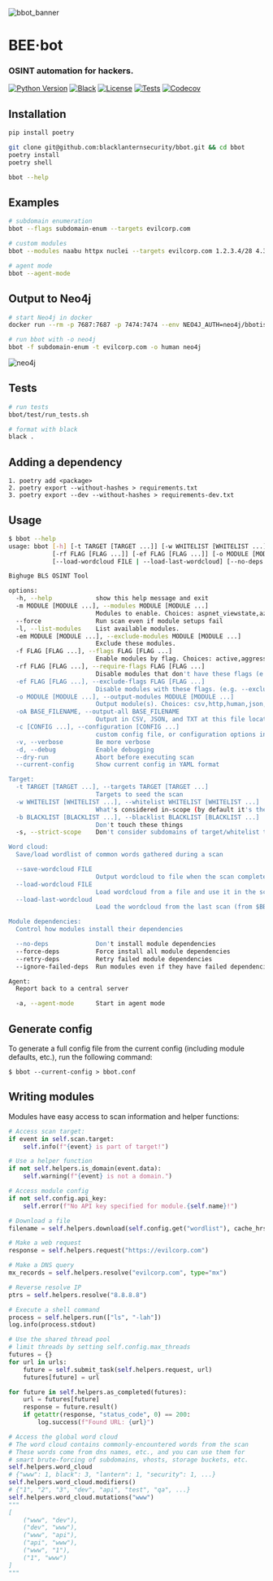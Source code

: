 ![bbot_banner](https://user-images.githubusercontent.com/20261699/158000235-6c1ace81-a267-4f8e-90a1-f4c16884ebac.png)

# BEE·bot
### OSINT automation for hackers.

[![Python Version](https://img.shields.io/badge/python-3.9+-FF8400)](https://www.python.org) [![Black](https://img.shields.io/badge/code%20style-black-000000.svg)](https://github.com/psf/black) [![License](https://img.shields.io/badge/license-GPLv3-FF8400.svg)](https://github.com/blacklanternsecurity/bbot/blob/dev/LICENSE) [![Tests](https://github.com/blacklanternsecurity/bbot/workflows/tests/badge.svg)](https://github.com/blacklanternsecurity/bbot/actions?query=workflow%3A"tests") [![Codecov](https://codecov.io/gh/blacklanternsecurity/bbot/branch/dev/graph/badge.svg?token=IR5AZBDM5K)](https://codecov.io/gh/blacklanternsecurity/bbot)

## Installation
~~~bash
pip install poetry

git clone git@github.com:blacklanternsecurity/bbot.git && cd bbot
poetry install
poetry shell

bbot --help
~~~

## Examples
~~~bash
# subdomain enumeration
bbot --flags subdomain-enum --targets evilcorp.com

# custom modules
bbot --modules naabu httpx nuclei --targets evilcorp.com 1.2.3.4/28 4.3.2.1

# agent mode
bbot --agent-mode
~~~

## Output to Neo4j
~~~bash
# start Neo4j in docker
docker run --rm -p 7687:7687 -p 7474:7474 --env NEO4J_AUTH=neo4j/bbotislife neo4j

# run bbot with -o neo4j
bbot -f subdomain-enum -t evilcorp.com -o human neo4j
~~~
![neo4j](https://user-images.githubusercontent.com/20261699/172188763-fcbbcc57-5410-46f2-a3ff-8c3d40b9a025.png)

## Tests
~~~bash
# run tests
bbot/test/run_tests.sh

# format with black
black .
~~~

## Adding a dependency
~~~
1. poetry add <package>
2. poetry export --without-hashes > requirements.txt
3. poetry export --dev --without-hashes > requirements-dev.txt
~~~

## Usage
~~~bash
$ bbot --help
usage: bbot [-h] [-t TARGET [TARGET ...]] [-w WHITELIST [WHITELIST ...]] [-b BLACKLIST [BLACKLIST ...]] [-s] [-m MODULE [MODULE ...]] [--force] [-l] [-em MODULE [MODULE ...]] [-f FLAG [FLAG ...]]
            [-rf FLAG [FLAG ...]] [-ef FLAG [FLAG ...]] [-o MODULE [MODULE ...]] [-oA BASE_FILENAME] [-c [CONFIG ...]] [-v] [-d] [--dry-run] [--current-config] [--save-wordcloud FILE]
            [--load-wordcloud FILE | --load-last-wordcloud] [--no-deps | --force-deps | --retry-deps | --ignore-failed-deps] [-a]

Bighuge BLS OSINT Tool

options:
  -h, --help            show this help message and exit
  -m MODULE [MODULE ...], --modules MODULE [MODULE ...]
                        Modules to enable. Choices: aspnet_viewstate,azure_tenant,bgpview,bufferoverrun,bypass403,c99,cookie_brute,crobat,crt,dnscommonsrv,dnsdumpster,dnszonetransfer,emailformat,ffuf,ffuf_shortnames,getparam_brute,gowitness,header_brute,httpx,hunt,hunterio,iis_shortnames,ipneighbor,leakix,massdns,naabu,nuclei,securitytrails,shodan_dns,skymem,smuggler,sslcert,sublist3r,telerik,urlscan,vhost,viewdns,wappalyzer,wayback
  --force               Run scan even if module setups fail
  -l, --list-modules    List available modules.
  -em MODULE [MODULE ...], --exclude-modules MODULE [MODULE ...]
                        Exclude these modules.
  -f FLAG [FLAG ...], --flags FLAG [FLAG ...]
                        Enable modules by flag. Choices: active,aggressive,brute-force,passive,portscan,safe,subdomain-enum
  -rf FLAG [FLAG ...], --require-flags FLAG [FLAG ...]
                        Disable modules that don't have these flags (e.g. --require-flags passive)
  -ef FLAG [FLAG ...], --exclude-flags FLAG [FLAG ...]
                        Disable modules with these flags. (e.g. --exclude-flags brute-force)
  -o MODULE [MODULE ...], --output-modules MODULE [MODULE ...]
                        Output module(s). Choices: csv,http,human,json,neo4j,websocket
  -oA BASE_FILENAME, --output-all BASE_FILENAME
                        Output in CSV, JSON, and TXT at this file location
  -c [CONFIG ...], --configuration [CONFIG ...]
                        custom config file, or configuration options in key=value format: 'modules.shodan.api_key=1234'
  -v, --verbose         Be more verbose
  -d, --debug           Enable debugging
  --dry-run             Abort before executing scan
  --current-config      Show current config in YAML format

Target:
  -t TARGET [TARGET ...], --targets TARGET [TARGET ...]
                        Targets to seed the scan
  -w WHITELIST [WHITELIST ...], --whitelist WHITELIST [WHITELIST ...]
                        What's considered in-scope (by default it's the same as --targets)
  -b BLACKLIST [BLACKLIST ...], --blacklist BLACKLIST [BLACKLIST ...]
                        Don't touch these things
  -s, --strict-scope    Don't consider subdomains of target/whitelist to be in-scope

Word cloud:
  Save/load wordlist of common words gathered during a scan

  --save-wordcloud FILE
                        Output wordcloud to file when the scan completes
  --load-wordcloud FILE
                        Load wordcloud from a file and use it in the scan
  --load-last-wordcloud
                        Load the wordcloud from the last scan (from $BBOT_HOME)

Module dependencies:
  Control how modules install their dependencies

  --no-deps             Don't install module dependencies
  --force-deps          Force install all module dependencies
  --retry-deps          Retry failed module dependencies
  --ignore-failed-deps  Run modules even if they have failed dependencies

Agent:
  Report back to a central server

  -a, --agent-mode      Start in agent mode
~~~

## Generate config
To generate a full config file from the current config (including module defaults, etc.), run the following command:
~~~
$ bbot --current-config > bbot.conf
~~~

## Writing modules
Modules have easy access to scan information and helper functions:
~~~python
# Access scan target:
if event in self.scan.target:
    self.info(f"{event} is part of target!")

# Use a helper function
if not self.helpers.is_domain(event.data):
    self.warning(f"{event} is not a domain.")

# Access module config
if not self.config.api_key:
    self.error(f"No API key specified for module.{self.name}!")

# Download a file
filename = self.helpers.download(self.config.get("wordlist"), cache_hrs=720)

# Make a web request
response = self.helpers.request("https://evilcorp.com")

# Make a DNS query
mx_records = self.helpers.resolve("evilcorp.com", type="mx")

# Reverse resolve IP
ptrs = self.helpers.resolve("8.8.8.8")

# Execute a shell command
process = self.helpers.run(["ls", "-lah"])
log.info(process.stdout)

# Use the shared thread pool
# limit threads by setting self.config.max_threads
futures = {}
for url in urls:
    future = self.submit_task(self.helpers.request, url)
    futures[future] = url

for future in self.helpers.as_completed(futures):
    url = futures[future]
    response = future.result()
    if getattr(response, "status_code", 0) == 200:
        log.success(f"Found URL: {url}")

# Access the global word cloud
# The word cloud contains commonly-encountered words from the scan
# These words come from dns names, etc., and you can use them for 
# smart brute-forcing of subdomains, vhosts, storage buckets, etc.
self.helpers.word_cloud
# {"www": 1, black": 3, "lantern": 1, "security": 1, ...}
self.helpers.word_cloud.modifiers()
# {"1", "2", "3", "dev", "api", "test", "qa", ...}
self.helpers.word_cloud.mutations("www")
"""
[
    ("www", "dev"),
    ("dev", "www"),
    ("www", "api"),
    ("api", "www"),
    ("www", "1"),
    ("1", "www")
]
"""
~~~